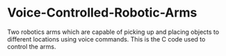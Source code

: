 # Voice-Controlled-Robotic-Arms
Two robotics arms which are capable of picking up and placing objects to different locations using voice commands. This is the C code used to control the arms. 
